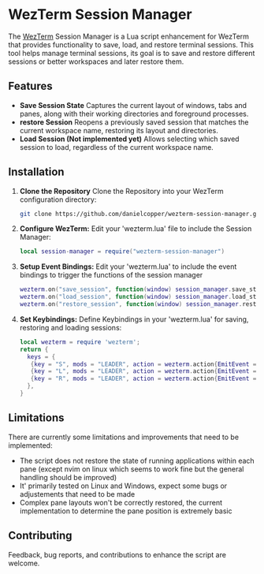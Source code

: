 # WezTerm Session Manager

The [WezTerm](https://wezfurlong.org/wezterm/) Session Manager is a Lua script
enhancement for WezTerm that provides functionality to save, load, and restore
terminal sessions. This tool helps manage terminal sessions, its goal is to save
and restore different sessions or better workspaces and later restore them.

## Features

- **Save Session State** Captures the current layout of windows, tabs and panes,
  along with their working directories and foreground processes.
- **restore Session** Reopens a previously saved session that matches the
  current workspace name, restoring its layout and directories.
- **Load Session (Not implemented yet)** Allows selecting which saved session to
  load, regardless of the current workspace name.

## Installation

1. **Clone the Repository** Clone the Repository into your WezTerm configuration
   directory:

   ```bash
   git clone https://github.com/danielcopper/wezterm-session-manager.git ~/.config/wezterm/wezterm-session-manager
   ```

2. **Configure WezTerm:** Edit your 'wezterm.lua' file to include the Session
   Manager:

   ```lua
   local session-manager = require("wezterm-session-manager")
   ```

3. **Setup Event Bindings:** Edit your 'wezterm.lua' to include the event
   bindings to trigger the functions of the session manager

   ```lua
   wezterm.on("save_session", function(window) session_manager.save_state(window) end)
   wezterm.on("load_session", function(window) session_manager.load_state(window) end)
   wezterm.on("restore_session", function(window) session_manager.restore_state(window) end)
   ```

4. **Set Keybindings:** Define Keybindings in your 'wezterm.lua' for saving,
   restoring and loading sessions:

   ```lua
   local wezterm = require 'wezterm';
   return {
     keys = {
      {key = "S", mods = "LEADER", action = wezterm.action{EmitEvent = "save_session"}},
      {key = "L", mods = "LEADER", action = wezterm.action{EmitEvent = "load_session"}},
      {key = "R", mods = "LEADER", action = wezterm.action{EmitEvent = "restore_session"}},
     },
   }
   ```

## Limitations

There are currently some limitations and improvements that need to be
implemented:

- The script does not restore the state of running applications within each pane
  (except nvim on linux which seems to work fine but the general handling should
  be improved)
- It' primarily tested on Linux and Windows, expect some bugs or adjustements
  that need to be made
- Complex pane layouts won't be correctly restored, the current implementation
  to determine the pane position is extremely basic

## Contributing

Feedback, bug reports, and contributions to enhance the script are welcome.

